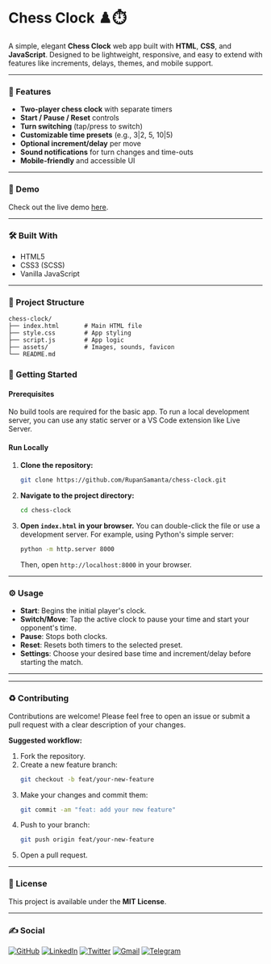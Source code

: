 # Chess Clock ♟️⏱️

A simple, elegant **Chess Clock** web app built with **HTML**, **CSS**, and **JavaScript**. Designed to be lightweight, responsive, and easy to extend with features like increments, delays, themes, and mobile support.

---

### 🚀 Features

* **Two-player chess clock** with separate timers
* **Start / Pause / Reset** controls
* **Turn switching** (tap/press to switch)
* **Customizable time presets** (e.g., 3|2, 5, 10|5)
* **Optional increment/delay** per move
* **Sound notifications** for turn changes and time-outs
* **Mobile-friendly** and accessible UI

---

### 🧭 Demo

Check out the live demo [here](https://rupansamanta.github.io/chess-clock/).

---

### 🛠️ Built With

* HTML5
* CSS3 (SCSS)
* Vanilla JavaScript

---

### 📁 Project Structure
    
    chess-clock/
    ├── index.html       # Main HTML file
    ├── style.css        # App styling
    ├── script.js        # App logic
    ├── assets/          # Images, sounds, favicon
    └── README.md
    

### 🔧 Getting Started

#### Prerequisites

No build tools are required for the basic app. To run a local development server, you can use any static server or a VS Code extension like Live Server.

#### Run Locally

1.  **Clone the repository:**
    ```bash
    git clone https://github.com/RupanSamanta/chess-clock.git
    ```
2.  **Navigate to the project directory:**
    ```bash
    cd chess-clock
    ```
3.  **Open `index.html` in your browser.** You can double-click the file or use a development server. For example, using Python's simple server:
    ```bash
    python -m http.server 8000
    ```
    Then, open `http://localhost:8000` in your browser.

---

### ⚙️ Usage

* **Start**: Begins the initial player's clock.
* **Switch/Move**: Tap the active clock to pause your time and start your opponent's time.
* **Pause**: Stops both clocks.
* **Reset**: Resets both timers to the selected preset.
* **Settings**: Choose your desired base time and increment/delay before starting the match.

---

<!-- ### 🧩 Configuration (Ideas)

This project is designed to be easily extendable. Here are a few ideas to get you started:

* Add keyboard shortcuts (e.g., `Space` to switch, `P` to pause).
* Add persistent settings using `localStorage` to remember the last used preset.
* Implement themes (dark, light) and accessibility options (larger fonts). -->

---

### ♻️ Contributing

Contributions are welcome! Please feel free to open an issue or submit a pull request with a clear description of your changes.

**Suggested workflow:**

1.  Fork the repository.
2.  Create a new feature branch:
    ```bash
    git checkout -b feat/your-new-feature
    ```
3.  Make your changes and commit them:
    ```bash
    git commit -am "feat: add your new feature"
    ```
4.  Push to your branch:
    ```bash
    git push origin feat/your-new-feature
    ```
5.  Open a pull request.

---

### 📜 License

This project is available under the **MIT License**.

---

### ✍️ Social

[![GitHub](https://img.shields.io/badge/GitHub-100000?style=for-the-badge&logo=github&logoColor=white)](https://github.com/RupanSamanta)
[![LinkedIn](https://img.shields.io/badge/LinkedIn-0077B5?style=for-the-badge&logo=linkedin&logoColor=white)](https://linkedin.com/in/rupan-samanta)
[![Twitter](https://img.shields.io/badge/Twitter-1DA1F2?style=for-the-badge&logo=twitter&logoColor=white)](https://x.com/samanta_rupan07)
[![Gmail](https://img.shields.io/badge/Gmail-D14836?style=for-the-badge&logo=gmail&logoColor=white)](mailto:rupan.samanta.dev@gmail.com)
[![Telegram](https://img.shields.io/badge/Telegram-2CA5E0?style=for-the-badge&logo=telegram&logoColor=white)](https://t.me/rupansamanta)
